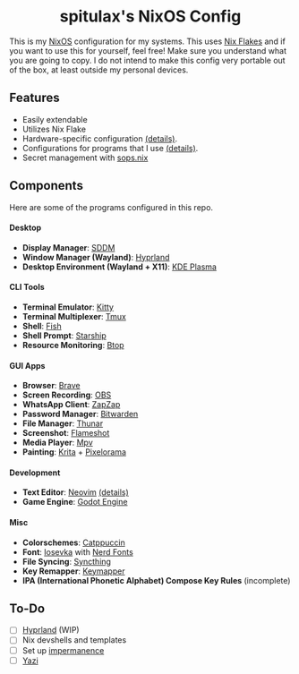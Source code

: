 <h1 align="center">spitulax's NixOS Config</h1>

This is my [NixOS](https://nixos.org/) configuration for my systems.
This uses [Nix Flakes](https://nixos.wiki/wiki/Flakes) and if you want to use this for yourself, feel free!
Make sure you understand what you are going to copy. I do not intend to make this config very portable out of the box, at least outside my personal devices.

## Features

- Easily extendable
- Utilizes Nix Flake
- Hardware-specific configuration [(details)](./hosts).
- Configurations for programs that I use [(details)](#components).
- Secret management with [sops.nix](https://github.com/Mic92/sops-nix)

## Components

Here are some of the programs configured in this repo.

#### Desktop

- **Display Manager**: [SDDM][SDDM]
- **Window Manager (Wayland)**: [Hyprland][Hyprland]
- **Desktop Environment (Wayland + X11)**: [KDE Plasma][KDE Plasma]

#### CLI Tools

- **Terminal Emulator**: [Kitty][Kitty]
- **Terminal Multiplexer**: [Tmux][Tmux]
- **Shell**: [Fish][Fish]
- **Shell Prompt**: [Starship][Starship]
- **Resource Monitoring**: [Btop][Btop]

#### GUI Apps

- **Browser**: [Brave][Brave]
- **Screen Recording**: [OBS][OBS]
- **WhatsApp Client**: [ZapZap][ZapZap]
- **Password Manager**: [Bitwarden][Bitwarden]
- **File Manager**: [Thunar][Thunar]
- **Screenshot**: [Flameshot][Flameshot]
- **Media Player**: [Mpv][Mpv]
- **Painting**: [Krita][Krita] + [Pixelorama][Pixelorama]

#### Development

- **Text Editor**: [Neovim][Neovim] [(details)](./users/bintang/nvim)
- **Game Engine**: [Godot Engine][Godot Engine]

#### Misc

- **Colorschemes**: [Catppuccin][Catppuccin]
- **Font**: [Iosevka][Iosevka] with [Nerd Fonts][Nerd Fonts]
- **File Syncing**: [Syncthing][Syncthing]
- **Key Remapper**: [Keymapper][Keymapper]
- **IPA (International Phonetic Alphabet) Compose Key Rules** (incomplete)

## To-Do

- [ ] [Hyprland][Hyprland] (WIP)
- [ ] Nix devshells and templates
- [ ] Set up [impermanence](https://github.com/nix-community/impermanence)
- [ ] [Yazi][Yazi]

[SDDM]: https://github.com/sddm/sddm
[Kitty]: https://github.com/kovidgoyal/kitty
[Fish]: https://github.com/fish-shell/fish-shell
[Starship]: https://github.com/starship/starship
[Btop]: https://github.com/aristocratos/btop
[Brave]: https://brave.com/
[OBS]: https://obsproject.com/
[ZapZap]: https://github.com/zapzap-linux/zapzap
[Bitwarden]: https://bitwarden.com/
[Neovim]: https://github.com/neovim/neovim
[Godot Engine]: https://github.com/godotengine/godot
[Catppuccin]: https://github.com/catppuccin/catppuccin
[Iosevka]: https://github.com/be5invis/Iosevka
[Nerd Fonts]: https://github.com/ryanoasis/nerd-fonts
[Syncthing]: https://github.com/syncthing/syncthing
[Keymapper]: https://github.com/houmain/keymapper
[Hyprland]: https://github.com/hyprwm/Hyprland
[Yazi]: https://github.com/sxyazi/yazi
[KDE Plasma]: https://kde.org/plasma-desktop
[Tmux]: https://github.com/tmux/tmux
[Thunar]: https://gitlab.xfce.org/xfce/thunar
[Flameshot]: https://github.com/flameshot-org/flameshot
[Mpv]: https://mpv.io/
[Krita]: https://krita.org/
[Pixelorama]: https://orama-interactive.itch.io/pixelorama

